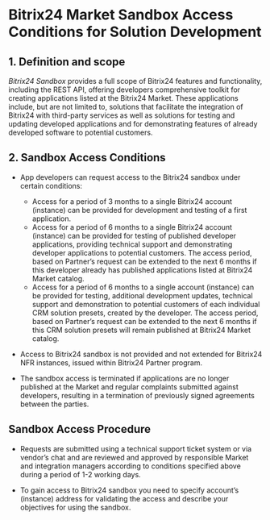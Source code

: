 # Bitrix24 Market Sandbox Access Conditions for Solution Development

## 1. Definition and scope

_Bitrix24 Sandbox_ provides a full scope of Bitrix24 features and functionality, including the REST API, offering developers comprehensive toolkit for creating applications listed at the Bitrix24 Market. These applications include, but are not limited to, solutions that facilitate the integration of Bitrix24 with third-party services as well as solutions for testing and updating developed applications and for demonstrating features of already developed software to potential customers.

## 2. Sandbox Access Conditions

- App developers can request access to the Bitrix24 sandbox under certain conditions:
  - Access for a period of 3 months to a single Bitrix24 account (instance) can be provided for development and testing of a first application.
  - Access for a period of 6 months to a single Bitrix24 account (instance) can be provided for testing of published developer applications, providing technical support and demonstrating developer applications to potential customers. The access period, based on Partner’s request can be extended to the next 6 months if this developer already has published applications listed at Bitrix24 Market catalog.
  - Access for a period of 6 months to a single account (instance) can be provided for testing, additional development updates, technical support and demonstration to potential customers of each individual CRM solution presets, created by the developer. The access period, based on Partner’s request can be extended to the next 6 months if this CRM solution presets will remain published at Bitrix24 Market catalog.
  
- Access to Bitrix24 sandbox is not provided and not extended for Bitrix24 NFR instances, issued within Bitrix24 Partner program.

- The sandbox access is terminated if applications are no longer published at the Market and regular complaints submitted against developers, resulting in a termination of previously signed agreements between the parties.

## Sandbox Access Procedure

- Requests are submitted using a technical support ticket system or via vendor’s chat and are reviewed and approved by responsible Market and integration managers according to conditions specified above during a period of 1-2 working days.

- To gain access to Bitrix24 sandbox you need to specify account’s (instance) address for validating the access and describe your objectives for using the sandbox.